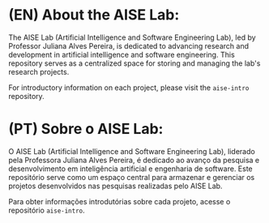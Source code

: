 # (EN) About the AISE Lab:

The AISE Lab (Artificial Intelligence and Software Engineering Lab), led by Professor Juliana Alves Pereira, is dedicated to advancing research and development in artificial intelligence and software engineering. This repository serves as a centralized space for storing and managing the lab's research projects. 

For introductory information on each project, please visit the `aise-intro` repository.

# (PT) Sobre o AISE Lab:

O AISE Lab (Artificial Intelligence and Software Engineering Lab), liderado pela Professora Juliana Alves Pereira, é dedicado ao avanço da pesquisa e desenvolvimento em inteligência artificial e engenharia de software. Este repositório serve como um espaço central para armazenar e gerenciar os projetos desenvolvidos nas pesquisas realizadas pelo AISE Lab. 

Para obter informações introdutórias sobre cada projeto, acesse o repositório `aise-intro`.
